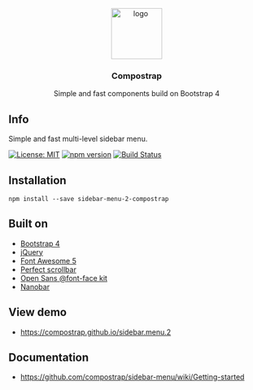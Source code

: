 <p align="center">
  <img src="https://avatars0.githubusercontent.com/u/50230834?s=400&u=3551f498f489486fb0ee563171d5fb2d43892a17&v=4" width="100" alt="logo">
</p>

<h3 align="center">Compostrap</h3>
<p align="center">Simple and fast components build on Bootstrap 4</p>

## Info
Simple and fast multi-level sidebar menu.

[![License: MIT](https://img.shields.io/badge/License-MIT-yellow.svg)](https://raw.githubusercontent.com/compostrap/sidebar-menu-2/master/license.md)
[![npm version](https://badge.fury.io/js/sidebar-menu-2-compostrap.svg)](https://badge.fury.io/js/sidebar-menu-2-compostrap)
[![Build Status](https://travis-ci.com/compostrap/sidebar-menu-2.svg?branch=master)](https://travis-ci.com/compostrap/sidebar-menu-2)

## Installation
```
npm install --save sidebar-menu-2-compostrap
```

## Built on

- [Bootstrap 4](https://getbootstrap.com)
- [jQuery](https://jquery.com)
- [Font Awesome 5](https://fontawesome.com)
- [Perfect scrollbar](https://github.com/mdbootstrap/perfect-scrollbar)
- [Open Sans @font-face kit](https://github.com/FontFaceKit/open-sans)
- [Nanobar](https://github.com/jacoborus/nanobar)

## View demo

- https://compostrap.github.io/sidebar.menu.2

## Documentation
- https://github.com/compostrap/sidebar-menu/wiki/Getting-started
